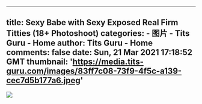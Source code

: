 
---
title: Sexy Babe with Sexy Exposed Real Firm Titties (18+ Photoshoot)
categories: 
    - 图片
    - Tits Guru - Home
author: Tits Guru - Home
comments: false
date: Sun, 21 Mar 2021 17:18:52 GMT
thumbnail: 'https://media.tits-guru.com/images/83ff7c08-73f9-4f5c-a139-cec7d5b177a6.jpeg'
---

<div>   
<img src="https://media.tits-guru.com/images/83ff7c08-73f9-4f5c-a139-cec7d5b177a6.jpeg" referrerpolicy="no-referrer">  
</div>
            